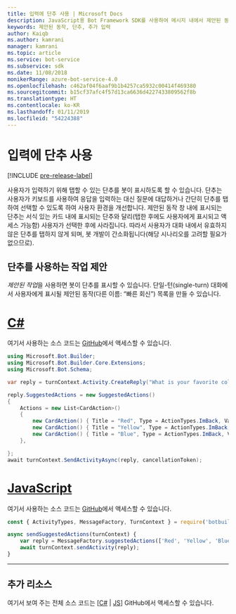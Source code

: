 ```yaml
---
title: 입력에 단추 사용 | Microsoft Docs
description: JavaScript용 Bot Framework SDK를 사용하여 메시지 내에서 제안된 동작을 전송하는 방법을 알아봅니다.
keywords: 제안된 동작, 단추, 추가 입력
author: Kaiqb
ms.author: kamrani
manager: kamrani
ms.topic: article
ms.service: bot-service
ms.subservice: sdk
ms.date: 11/08/2018
monikerRange: azure-bot-service-4.0
ms.openlocfilehash: c462af04f6aaf9b1b4257ca5932c00414f469380
ms.sourcegitcommit: b15cf37afc4f57d13ca6636d4227433809562f8b
ms.translationtype: HT
ms.contentlocale: ko-KR
ms.lasthandoff: 01/11/2019
ms.locfileid: "54224388"
---
```

# <a name="use-button-for-input"></a>입력에 단추 사용

[!INCLUDE [pre-release-label](../includes/pre-release-label.md)]

사용자가 입력하기 위해 탭할 수 있는 단추를 봇이 표시하도록 할 수 있습니다. 단추는 사용자가 키보드를 사용하여 응답을 입력하는 대신 질문에 대답하거나 간단히 단추를 탭하여 선택할 수 있도록 하여 사용자 환경을 개선합니다. 제안된 동작 창 내에 표시되는 단추는 서식 있는 카드 내에 표시되는 단추와 달리(탭한 후에도 사용자에게 표시되고 액세스 가능함) 사용자가 선택한 후에 사라집니다. 따라서 사용자가 대화 내에서 유효하지 않은 단추를 탭하지 않게 되며, 봇 개발이 간소화됩니다(해당 시나리오를 고려할 필요가 없으므로). 

## <a name="suggest-action-using-button"></a>단추를 사용하는 작업 제안

*제안된 작업*을 사용하면 봇이 단추를 표시할 수 있습니다. 단일-턴(single-turn) 대화에서 사용자에게 표시될 제안된 동작(다른 이름: “빠른 회신”) 목록을 만들 수 있습니다. 

# <a name="ctabcsharp"></a>[C#](#tab/csharp)

여기서 사용하는 소스 코드는 [GitHub](https://aka.ms/SuggestedActionsCSharp)에서 액세스할 수 있습니다.

```csharp
using Microsoft.Bot.Builder;
using Microsoft.Bot.Builder.Core.Extensions;
using Microsoft.Bot.Schema;

var reply = turnContext.Activity.CreateReply("What is your favorite color?");

reply.SuggestedActions = new SuggestedActions()
{
    Actions = new List<CardAction>()
    {
        new CardAction() { Title = "Red", Type = ActionTypes.ImBack, Value = "Red" },
        new CardAction() { Title = "Yellow", Type = ActionTypes.ImBack, Value = "Yellow" },
        new CardAction() { Title = "Blue", Type = ActionTypes.ImBack, Value = "Blue" },
    },

};
await turnContext.SendActivityAsync(reply, cancellationToken);
```

# <a name="javascripttabjavascript"></a>[JavaScript](#tab/javascript)
여기서 사용하는 소스 코드는 [GitHub](https://aka.ms/SuggestActionsJS)에서 액세스할 수 있습니다.

```javascript
const { ActivityTypes, MessageFactory, TurnContext } = require('botbuilder');

async sendSuggestedActions(turnContext) {
    var reply = MessageFactory.suggestedActions(['Red', 'Yellow', 'Blue'], 'What is the best color?');
    await turnContext.sendActivity(reply);
}
```

---

## <a name="additional-resources"></a>추가 리소스

여기서 보여 주는 전체 소스 코드는 [[C#](https://aka.ms/SuggestedActionsCSharp) | [JS](https://aka.ms/SuggestActionsJS)] GitHub에서 액세스할 수 있습니다.
